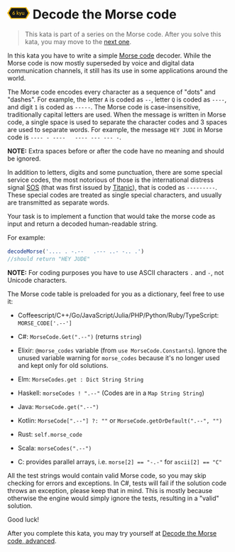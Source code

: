 # ![6kyu badge](./.codewars-badges/6kyu.png) Decode the Morse code

> This kata is part of a series on the Morse code. After you solve this kata, you may move to the [next one](https://www.codewars.com/kata/decode-the-morse-code-advanced).

In this kata you have to write a simple [Morse code](https://en.wikipedia.org/wiki/Morse_code) decoder. While the Morse code is now mostly superseded by voice and digital data communication channels, it still has its use in some applications around the world.

The Morse code encodes every character as a sequence of "dots" and "dashes". For example, the letter `A` is coded as `--`, letter `Q` is coded as `----`, and digit `1` is coded as `-----`. The Morse code is case-insensitive, traditionally capital letters are used. When the message is written in Morse code, a single space is used to separate the character codes and 3 spaces are used to separate words. For example, the message `HEY JUDE` in Morse code is `---- - ----   ---- --- --- -`.

**NOTE:** Extra spaces before or after the code have no meaning and should be ignored.

In addition to letters, digits and some punctuation, there are some special service codes, the most notorious of those is the international distress signal [SOS](https://en.wikipedia.org/wiki/SOS) (that was first issued by [Titanic](https://en.wikipedia.org/wiki/RMS_Titanic)), that is coded as `---------`. These special codes are treated as single special characters, and usually are transmitted as separate words.

Your task is to implement a function that would take the morse code as input and return a decoded human-readable string.

For example:

```javascript
decodeMorse('.... . -.--   .--- ..- -.. .')
//should return "HEY JUDE"
```

**NOTE:** For coding purposes you have to use ASCII characters `.` and `-`, not Unicode characters.

The Morse code table is preloaded for you as a dictionary, feel free to use it:

-   Coffeescript/C++/Go/JavaScript/Julia/PHP/Python/Ruby/TypeScript: `MORSE_CODE['.--']`
-   C#: `MorseCode.Get(".--")` (returns `string`)
-   Elixir: `@morse_codes` variable (from `use MorseCode.Constants`). Ignore the unused variable warning for `morse_codes` because it's no longer used and kept only for old solutions.
-   Elm: `MorseCodes.get : Dict String String`
-   Haskell: `morseCodes ! ".--"` (Codes are in a `Map String String`)
-   Java: `MorseCode.get(".--")`
-   Kotlin: `MorseCode[".--"] ?: ""` or `MorseCode.getOrDefault(".--", "")`
-   Rust: `self.morse_code`
-   Scala: `morseCodes(".--")`

-   C: provides parallel arrays, i.e. `morse[2] == "-.-"` for `ascii[2] == "C"`

All the test strings would contain valid Morse code, so you may skip checking for errors and exceptions. In C#, tests will fail if the solution code throws an exception, please keep that in mind. This is mostly because otherwise the engine would simply ignore the tests, resulting in a "valid" solution.

Good luck!

After you complete this kata, you may try yourself at [Decode the Morse code, advanced](http://www.codewars.com/kata/decode-the-morse-code-advanced).